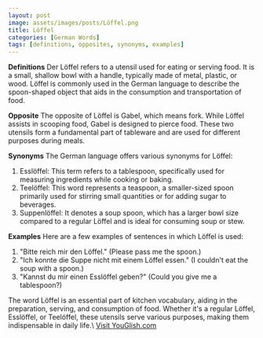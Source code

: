 ```yaml
---
layout: post
image: assets/images/posts/Löffel.png
title: Löffel
categories: [German Words]
tags: [definitions, opposites, synonyms, examples]
---
```


**Definitions**
Der Löffel refers to a utensil used for eating or serving food. It is a small, shallow bowl with a handle, typically made of metal, plastic, or wood. Löffel is commonly used in the German language to describe the spoon-shaped object that aids in the consumption and transportation of food.

**Opposite**
The opposite of Löffel is Gabel, which means fork. While Löffel assists in scooping food, Gabel is designed to pierce food. These two utensils form a fundamental part of tableware and are used for different purposes during meals.

**Synonyms**
The German language offers various synonyms for Löffel:

1. Esslöffel: This term refers to a tablespoon, specifically used for measuring ingredients while cooking or baking.
2. Teelöffel: This word represents a teaspoon, a smaller-sized spoon primarily used for stirring small quantities or for adding sugar to beverages.
3. Suppenlöffel: It denotes a soup spoon, which has a larger bowl size compared to a regular Löffel and is ideal for consuming soup or stew.

**Examples**
Here are a few examples of sentences in which Löffel is used:

1. "Bitte reich mir den Löffel." (Please pass me the spoon.)
2. "Ich konnte die Suppe nicht mit einem Löffel essen." (I couldn't eat the soup with a spoon.)
3. "Kannst du mir einen Esslöffel geben?" (Could you give me a tablespoon?)

The word Löffel is an essential part of kitchen vocabulary, aiding in the preparation, serving, and consumption of food. Whether it's a regular Löffel, Esslöffel, or Teelöffel, these utensils serve various purposes, making them indispensable in daily life.\ <a id="yg-widget-0" class="youglish-widget" data-query="Löffel" data-lang="german" data-components="8412" data-auto-start="0" data-bkg-color="theme_light" data-title="How%20to%20pronounce%20Löffel%20in%20German"  rel="nofollow" href="https://youglish.com">Visit YouGlish.com</a><script async src="https://youglish.com/public/emb/widget.js" charset="utf-8"></script>